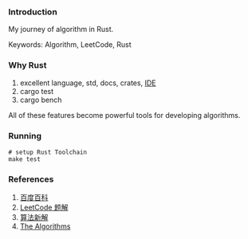 ### Introduction

My journey of algorithm in Rust.

Keywords: Algorithm, LeetCode, Rust

### Why Rust

1. excellent language, std, docs, crates, [IDE](https://plugins.jetbrains.com/plugin/8182-rust)
2. cargo test
3. cargo bench

All of these features become powerful tools for developing algorithms.

### Running

```
# setup Rust Toolchain
make test
```

### References

1. [百度百科](https://baike.baidu.com/)
2. [LeetCode 题解](https://github.com/soulmachine/leetcode)
3. [算法新解](https://github.com/liuxinyu95/AlgoXY)
4. [The Algorithms](https://github.com/TheAlgorithms)
